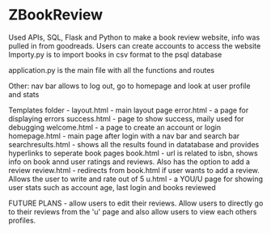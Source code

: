 # ZBookReview
Used APIs, SQL, Flask and Python to make a book review website, info was pulled in from goodreads. Users can create accounts to access the website
Importy.py is to import books in csv format to the psql database

application.py is the main file with all the functions and routes

Other: nav bar allows to log out, go to homepage and look at user profile and stats

Templates folder - 
  layout.html - main layout page
  error.html - a page for displaying errors
  success.html - page to show success, maily used for debugging
  welcome.html - a page to create an account or login
  homepage.html - main page after login with a nav bar and search bar
  searchresults.html - shows all the results found in datatabase and provides hyperlinks to seperate book pages
  book.html - url is related to isbn, shows info on book annd user ratings and reviews. Also has the option to add a review
  review.html - redirects from book.html if user wants to add a review. Allows the user to write and rate out of 5
  u.html - a YOU/U page for showing user stats such as account age, last login and books reviewed
  
FUTURE PLANS - allow users to edit their reviews. Allow users to directly go to their reviews from the 'u' page and also allow  users to view each others profiles.
